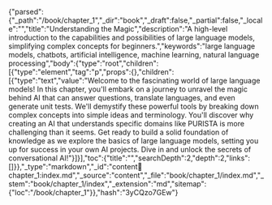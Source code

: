 {"parsed":{"_path":"/book/chapter_1","_dir":"book","_draft":false,"_partial":false,"_locale":"","title":"Understanding the Magic","description":"A high-level introduction to the capabilities and possibilities of large language models, simplifying complex concepts for beginners.","keywords":"large language models, chatbots, artificial intelligence, machine learning, natural language processing","body":{"type":"root","children":[{"type":"element","tag":"p","props":{},"children":[{"type":"text","value":"Welcome to the fascinating world of large language models! In this chapter, you'll embark on a journey to unravel the magic behind AI that can answer questions, translate languages, and even generate unit tests. We'll demystify these powerful tools by breaking down complex concepts into simple ideas and terminology. You'll discover why creating an AI that understands specific domains like PURISTA is more challenging than it seems. Get ready to build a solid foundation of knowledge as we explore the basics of large language models, setting you up for success in your own AI projects. Dive in and unlock the secrets of conversational AI!"}]}],"toc":{"title":"","searchDepth":2,"depth":2,"links":[]}},"_type":"markdown","_id":"content:book:chapter_1:index.md","_source":"content","_file":"book/chapter_1/index.md","_stem":"book/chapter_1/index","_extension":"md","sitemap":{"loc":"/book/chapter_1"}},"hash":"3yCQzo7GEw"}